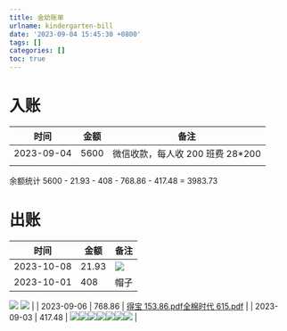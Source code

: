 ```yaml
---
title: 金幼账单
urlname: kindergarten-bill
date: '2023-09-04 15:45:30 +0800'
tags: []
categories: []
toc: true
---
```


# 入账

| 时间       | 金额 | 备注                              |
| ---------- | ---- | --------------------------------- |
| 2023-09-04 | 5600 | 微信收款，每人收 200 班费 28\*200 |
|            |      |                                   |

余额统计
5600 - 21.93 - 408 - 768.86 - 417.48 = 3983.73

# 出账

| 时间       | 金额  | 备注                                                 |
| ---------- | ----- | ---------------------------------------------------- |
| 2023-10-08 | 21.93 | ![](/images/yuque/Fvu6Erkfsf-Pibhn--XGuuoHeKNE.jpeg) |
| 2023-10-01 | 408   | 帽子                                                 |

![](/images/yuque/FozDmd_kgcWHvvlKuwK5zM3uJtFV.jpeg)
![](/images/yuque/FiUEv_OpRdGdvE4pocDXG2wJJrPt.jpeg) |
| 2023-09-06 | 768.86 | [得宝 153.86.pdf](https://www.yuque.com/attachments/yuque/0/2023/pdf/25470165/1695293858120-5e46856a-446e-4ae1-bdfe-b58d7b557e16.pdf?_lake_card=%7B%22src%22%3A%22https%3A%2F%2Fwww.yuque.com%2Fattachments%2Fyuque%2F0%2F2023%2Fpdf%2F25470165%2F1695293858120-5e46856a-446e-4ae1-bdfe-b58d7b557e16.pdf%22%2C%22name%22%3A%22%E5%BE%97%E5%AE%9D153.86.pdf%22%2C%22size%22%3A68005%2C%22ext%22%3A%22pdf%22%2C%22source%22%3A%22%22%2C%22status%22%3A%22done%22%2C%22download%22%3Atrue%2C%22taskId%22%3A%22u7f4695e4-2c9d-41fe-80d1-871b400f8bc%22%2C%22taskType%22%3A%22upload%22%2C%22type%22%3A%22application%2Fpdf%22%2C%22__spacing%22%3A%22both%22%2C%22mode%22%3A%22title%22%2C%22id%22%3A%22u37256334%22%2C%22margin%22%3A%7B%22top%22%3Atrue%2C%22bottom%22%3Atrue%7D%2C%22card%22%3A%22file%22%7D)[全棉时代 615.pdf](https://www.yuque.com/attachments/yuque/0/2023/pdf/25470165/1695293903236-0d2ae555-b6b2-4481-ad7e-92cb89b3e074.pdf?_lake_card=%7B%22src%22%3A%22https%3A%2F%2Fwww.yuque.com%2Fattachments%2Fyuque%2F0%2F2023%2Fpdf%2F25470165%2F1695293903236-0d2ae555-b6b2-4481-ad7e-92cb89b3e074.pdf%22%2C%22name%22%3A%22%E5%85%A8%E6%A3%89%E6%97%B6%E4%BB%A3615.pdf%22%2C%22size%22%3A108376%2C%22ext%22%3A%22pdf%22%2C%22source%22%3A%22%22%2C%22status%22%3A%22done%22%2C%22download%22%3Atrue%2C%22taskId%22%3A%22u0070e60a-60b7-48b0-bb55-300cc845864%22%2C%22taskType%22%3A%22upload%22%2C%22type%22%3A%22application%2Fpdf%22%2C%22__spacing%22%3A%22both%22%2C%22mode%22%3A%22title%22%2C%22id%22%3A%22u3f634925%22%2C%22margin%22%3A%7B%22top%22%3Atrue%2C%22bottom%22%3Atrue%7D%2C%22card%22%3A%22file%22%7D) |
| 2023-09-03 | 417.48 | ![](/images/yuque/FjnUxjvBIvQSPpU0sCtn0A__zCQq.png)![](/images/yuque/ForV6TQlZTHGLRXIfPQzomZa2DS7.png)![](/images/yuque/Fisu5HQi_1saCkJska12PVQwRsa-.png)![](/images/yuque/FvnNIqeXYgaQ3lWZaii2zEBHIb8F.png)![](/images/yuque/Fss9u_Cy7YElLQmQi32nsFLBMVAz.png)![](/images/yuque/FgysSug35s-Gx2YKTF4CM_15uFec.png)![](/images/yuque/Fg3PR2l0q35mXLcxSB0S-tDC5e7Z.jpeg) |
